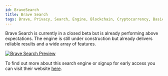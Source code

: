 ```yaml
---
id: BraveSearch
title: Brave Search
tags: Brave, Privacy, Search, Engine, Blockchain, Cryptocurrency, Basic Attention Token, BAT
---
```


Brave Search is currently in a closed beta but is already performing above expectations. The engine is still under construction but already delivers reliable results and a wide array of features.

[<img alt="Brave Search Preview" src="/img/BraveSearch.png" />](https://brave.com/search/)

To find out more about this search engine or signup for early access you can visit their website [here](https://brave.com/search/).
